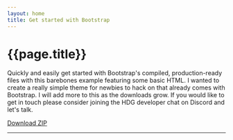 ```yaml
---
layout: home
title: Get started with Bootstrap
---
```


# {{page.title}}

Quickly and easily get started with Bootstrap's compiled, production-ready files with this barebones example featuring some basic HTML. I wanted to create a really simple theme for newbies to hack on that already comes with Bootstrap. I will add more to this as the downloads grow. If you would like to get in touch please consider joining the HDG developer chat on Discord and let's talk.



<a href="bootstrap-starter.zip" class="btn btn-primary btn-lg px-4">Download ZIP</a>

<hr class="col-3 col-md-2 mb-5">